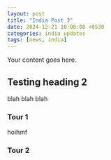 ```yaml
---
layout: post
title: "India Post 3"
date: 2024-12-21 10:00:00 +0530
categories: india updates
tags: [news, india]
---
```


Your content goes here.

## Testing heading 2

blah blah blah 

### Tour 1

hoihmf

### Tour 2
